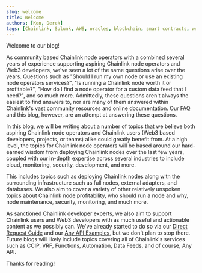 ```yaml
---
slug: welcome
title: Welcome
authors: [Ken, Derek]
tags: [Chainlink, Splunk, AWS, oracles, blockchain, smart contracts, web3, solidity]
---
```


Welcome to our blog!

As community based Chainlink node operators with a combined several years of experience supporting aspiring Chainlink node operators and Web3 developers, we've seen a lot of the same questions arise over the years.  Questions such as "Should I run my own node or use an existing node operators services?", "Is running a Chainlink node worth it or profitable?", "How do I find a node operator for a custom data feed that I need?", and so much more. Admittedly, these questions aren't always the easiest to find answers to, nor are many of them answered within Chainlink's vast community resources and online documentation. Our [FAQ](./knowledgebase/faq) and this blog, however, are an attempt at answering these questions.

<!--truncate-->

In this blog, we will be writing about a number of topics that we believe both aspiring Chainlink node operators and Chainlink users (Web3 based developers, projects, or teams) alike could greatly benefit from. At a high level, the topics for Chainlink node operators will be based around our hard-earned wisdom from deploying Chainlink nodes over the last few years, coupled with our in-depth expertise across several industries to include cloud, monitoring, security, development, and more.  

This includes topics such as deploying Chainlink nodes along with the surrounding infrastructure such as full nodes, external adapters, and databases. We also aim to cover a variety of other relatively unspoken topics about Chainlink node profitability, who should run a node and why, node maintenance, security, monitoring, and much more.

As sanctioned Chainlink developer experts, we also aim to support Chainlink users and Web3 developers with as much useful and actionable content as we possibly can.  We've already started to do so via our [Direct Request Guide](./knowledgebase/Direct-Request-Guide.md) and our [Any API Examples](./knowledgebase/Any-Api-Guide.md), but we don't plan to stop there. Future blogs will likely include topics covering all of Chainlink's services such as CCIP, VRF, Functions, Automation, Data Feeds, and of course, Any API.  

Thanks for reading!